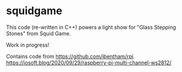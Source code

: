 # squidgame  
This code (re-written in C++) powers a light show for "Glass Stepping Stones" from Squid Game.  
  
Work in progress!

Contains code from https://github.com/jbentham/rpi.
https://iosoft.blog/2020/09/29/raspberry-pi-multi-channel-ws2812/